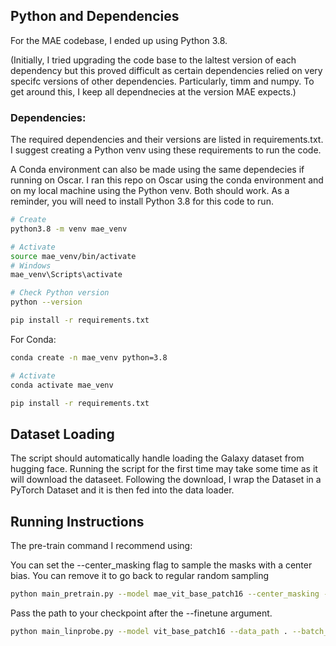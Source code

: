 ## Python and Dependencies

For the MAE codebase, I ended up using Python 3.8.

(Initially, I tried upgrading the code base to the laltest version of each dependency but this proved difficult as certain dependencies relied on very specifc versions of other dependencies. Particularly, timm and numpy. To get around this, I keep all dependnecies at the version MAE expects.)

### Dependencies:
The required dependencies and their versions are listed in requirements.txt. I suggest creating a Python venv using these requirements to run the code.

A Conda environment can also be made using the same dependecies if running on Oscar. I ran this repo on Oscar using the conda environment and on my local machine using the Python venv. Both should work. As a reminder, you will need to install Python 3.8 for this code to run.

```bash
# Create
python3.8 -m venv mae_venv

# Activate 
source mae_venv/bin/activate
# Windows
mae_venv\Scripts\activate

# Check Python version
python --version

pip install -r requirements.txt
```

For Conda:

```bash
conda create -n mae_venv python=3.8

# Activate 
conda activate mae_venv

pip install -r requirements.txt
```

## Dataset Loading

The script should automatically handle loading the Galaxy dataset from hugging face. Running the script for the first time may take some time as it will download the dataseet. Following the download, I wrap the Dataset in a PyTorch Dataset and it is then fed into the data loader.

## Running Instructions

The pre-train command I recommend using:

You can set the --center_masking flag to sample the masks with a center bias. You can remove it to go back to regular random sampling

```bash
python main_pretrain.py --model mae_vit_base_patch16 --center_masking --data_path . --batch_size 64 --epochs 200 --num_workers 2 --input_size 224 --mask_ratio 0.65 --output_dir ./output_dir/pre_train/output_mae_galaxy_065
```

Pass the path to your checkpoint after the --finetune argument.

```bash
python main_linprobe.py --model vit_base_patch16 --data_path . --batch_size 32 --epochs 200 --nb_classes 10 --num_workers 2 --output_dir ./output_dir/lin_probe/adam_augmented_lin_probe_no_norm_pix_pre_train_mask0_67 --finetune ./output_dir/pre_train/output_mae_galaxy_no_norm_pix_mask0_67/checkpoint-180.pth
```
